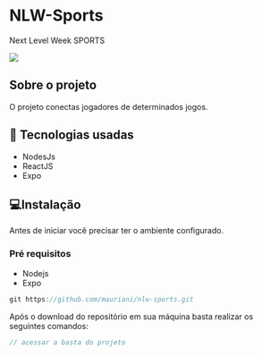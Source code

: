 # NLW-Sports

Next Level Week SPORTS

<img src="https://user-images.githubusercontent.com/32397288/190879831-cc6e040d-c85c-4bb7-b974-f3c9d6758e55.PNG">

## Sobre o projeto

O projeto conectas jogadores de determinados jogos.

## 🚀 Tecnologias usadas

- NodesJs
- ReactJS
- Expo

## 💻Instalação

Antes de iniciar você precisar ter o ambiente configurado.

### Pré requisitos

- Nodejs
- Expo

```jsx
git https://github.com/mauriani/nlw-sports.git
```

Após o download do repositório em sua máquina basta realizar os seguintes comandos:

```jsx
// acessar a basta do projeto
